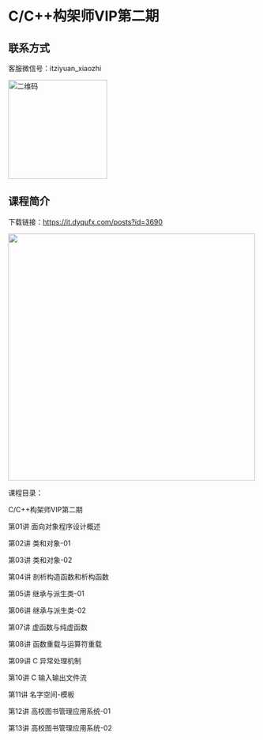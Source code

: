 # C/C++构架师VIP第二期

## 联系方式

客服微信号：itziyuan_xiaozhi

<img src="https://ziyuanyun.oss-cn-guangzhou.aliyuncs.com/common/20240614073449/666b82192834a.jpg" width="200" height="200" alt="二维码">

## 课程简介

下载链接：https://it.dyqufx.com/posts?id=3690

<img src="https://ziyuanyun.oss-cn-guangzhou.aliyuncs.com/yun/20240515185300/6644940c87da2.jpg" width="500" alt="">

  课程目录：

 C/C++构架师VIP第二期



 第01讲 面向对象程序设计概述

 第02讲 类和对象-01

 第03讲 类和对象-02

 第04讲 剖析构造函数和析构函数

 第05讲 继承与派生类-01

 第06讲 继承与派生类-02

 第07讲 虚函数与纯虚函数

 第08讲 函数重载与运算符重载

 第09讲 C 异常处理机制

 第10讲 C 输入输出文件流

 第11讲 名字空间-模板

 第12讲 高校图书管理应用系统-01

 第13讲 高校图书管理应用系统-02

  